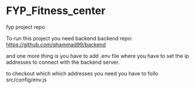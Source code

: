 # FYP_Fitness_center
fyp project repo

To run this project you need backend
backend repo: https://github.com/qhammad99/backend

and one more thing is you have to add .env file where you have to set the ip addresses to connect
with the backend server.

to checkout which which addresses you need you have to follo src/config/env.js
